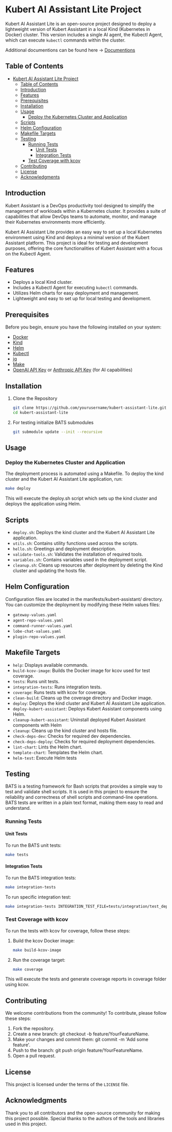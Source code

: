 # Kubert AI Assistant Lite Project

Kubert AI Assistant Lite is an open-source project designed to deploy a lightweight version of Kubert Assistant in a local Kind (Kubernetes in Docker) cluster. This version includes a single AI agent, the Kubectl Agent, which can execute `kubectl` commands within the cluster.

Additional documentions can be found here -> [Documentions](https://translucentcomputing.github.io/kubert-assistant-lite/)

## Table of Contents

- [Kubert AI Assistant Lite Project](#kubert-assistant-lite-project)
  - [Table of Contents](#table-of-contents)
  - [Introduction](#introduction)
  - [Features](#features)
  - [Prerequisites](#prerequisites)
  - [Installation](#installation)
  - [Usage](#usage)
    - [Deploy the Kubernetes Cluster and Application](#deploy-the-kubernetes-cluster-and-application)
  - [Scripts](#scripts)
  - [Helm Configuration](#helm-configuration)
  - [Makefile Targets](#makefile-targets)
  - [Testing](#testing)
    - [Running Tests](#running-tests)
      - [Unit Tests](#unit-tests)
      - [Integration Tests](#integration-tests)
    - [Test Coverage with kcov](#test-coverage-with-kcov)
  - [Contributing](#contributing)
  - [License](#license)
  - [Acknowledgments](#acknowledgments)

## Introduction

Kubert Assistant is a DevOps productivity tool designed to simplify the management of workloads within a Kubernetes cluster. It provides a suite of capabilities that allow DevOps teams to automate, monitor, and manage their Kubernetes environments more efficiently.

Kubert AI Assistant Lite provides an easy way to set up a local Kubernetes environment using Kind and deploys a minimal version of the Kubert Assistant platform. This project is ideal for testing and development purposes, offering the core functionalities of Kubert Assistant with a focus on the Kubectl Agent.

## Features

- Deploys a local Kind cluster.
- Includes a Kubectl Agent for executing `kubectl` commands.
- Utilizes Helm charts for easy deployment and management.
- Lightweight and easy to set up for local testing and development.

## Prerequisites

Before you begin, ensure you have the following installed on your system:

- [Docker](https://docs.docker.com/get-docker/)
- [Kind](https://kind.sigs.k8s.io/)
- [Helm](https://helm.sh/docs/intro/install/)
- [Kubectl](https://kubernetes.io/docs/tasks/tools/)
- [jq](https://stedolan.github.io/jq/)
- [Make](https://www.gnu.org/software/make/)
- [OpenAI API Key](https://platform.openai.com/docs/api-reference/authentication) or [Anthropic API Key](https://console.anthropic.com/docs/authentication) (for AI capabilities)


## Installation

1. Clone the Repository

    ```bash
    git clone https://github.com/yourusername/kubert-assistant-lite.git
    cd kubert-assistant-lite
    ```

2. For testing initialize BATS submodules

    ```bash
    git submodule update --init --recursive
    ```

## Usage

### Deploy the Kubernetes Cluster and Application

The deployment process is automated using a Makefile. To deploy the kind cluster and the Kubert AI Assistant Lite application, run:

```bash
make deploy
```

This will execute the deploy.sh script which sets up the kind cluster and deploys the application using Helm.

## Scripts

- `deploy.sh`: Deploys the kind cluster and the Kubert AI Assistant Lite application.
- `utils.sh`: Contains utility functions used across the scripts.
- `hello.sh`: Greetings and deployment description.
- `validate-tools.sh`: Validates the installation of required tools.
- `variables.sh`: Contains variables used in the deployment script.
- `cleanup.sh`: Cleans up resources after deployment by deleting the Kind cluster and updating the hosts file.

## Helm Configuration

Configuration files are located in the manifests/kubert-assistant/ directory. You can customize the deployment by modifying these Helm values files:

- `gateway-values.yaml`
- `agent-repo-values.yaml`
- `command-runner-values.yaml`
- `lobe-chat-values.yaml`
- `plugin-repo-values.yaml`

## Makefile Targets

- `help`: Displays available commands.
- `build-kcov-image`: Builds the Docker image for kcov used for test coverage.
- `tests`: Runs unit tests.
- `integration-tests`: Runs integration tests.
- `coverage`: Runs tests with kcov for coverage.
- `clean-build`: Cleans up the coverage directory and Docker image.
- `deploy`: Deploys the kind cluster and Kubert AI Assistant Lite application.
- `deploy-kubert-assistant`: Deploys Kubert Assistant components using Helm.
- `cleanup-kubert-assistant`: Uninstall deployed Kubert Assistant components with Helm
- `cleanup`: Cleans up the kind cluster and hosts file.
- `check-deps-dev`: Checks for required dev dependencies.
- `check-deps-deploy`: Checks for required deployment dependencies.
- `lint-chart`: Lints the Helm chart.
- `template-chart`: Templates the Helm chart.
- `helm-test`: Execute Helm tests

## Testing

BATS is a testing framework for Bash scripts that provides a simple way to test and validate shell scripts. It is used in this project to ensure the reliability and correctness of shell scripts and command-line operations. BATS tests are written in a plain text format, making them easy to read and understand.

### Running Tests

#### Unit Tests

To run the BATS unit tests:

```bash
make tests
```

#### Integration Tests

To run the BATS integration tests:

```bash
make integration-tests
```

To run specific integration test:

```bash
make integration-tests INTEGRATION_TEST_FILE=tests/integration/test_deploy_application.bats
```

### Test Coverage with kcov

To run the tests with kcov for coverage, follow these steps:

1. Build the kcov Docker image:

    ```bash
    make build-kcov-image
    ```

2. Run the coverage target:

    ```bash
    make coverage
    ```

This will execute the tests and generate coverage reports in coverage folder using kcov.

## Contributing

We welcome contributions from the community! To contribute, please follow these steps:

1. Fork the repository.
2. Create a new branch: git checkout -b feature/YourFeatureName.
3. Make your changes and commit them: git commit -m 'Add some feature'.
4. Push to the branch: git push origin feature/YourFeatureName.
5. Open a pull request.

## License

This project is licensed under the terms of the `LICENSE` file.

## Acknowledgments

Thank you to all contributors and the open-source community for making this project possible.
Special thanks to the authors of the tools and libraries used in this project.
